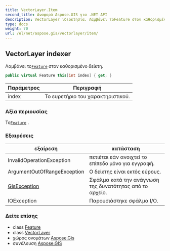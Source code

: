 ```yaml
---
title: VectorLayer.Item
second_title: Αναφορά Aspose.GIS για .NET API
description: VectorLayer ιδιοκτησία. Λαμβάνει τοFeature στον καθορισμένο δείκτη.
type: docs
weight: 70
url: /el/net/aspose.gis/vectorlayer/item/
---
```

## VectorLayer indexer

Λαμβάνει το[`Feature`](../../feature/) στον καθορισμένο δείκτη.

```csharp
public virtual Feature this[int index] { get; }
```

| Παράμετρος | Περιγραφή |
| --- | --- |
| index | Το ευρετήριο του χαρακτηριστικού. |

### Αξία περιουσίας

Το[`Feature`](../../feature/) .

### Εξαιρέσεις

| εξαίρεση | κατάσταση |
| --- | --- |
| InvalidOperationException | πετιέται εάν ανοιχτεί το επίπεδο μόνο για εγγραφή. |
| ArgumentOutOfRangeException | Ο δείκτης είναι εκτός εύρους. |
| [GisException](../../gisexception/) | Σφάλμα κατά την ανάγνωση της δυνατότητας από το αρχείο. |
| IOException | Παρουσιάστηκε σφάλμα I/O. |

### Δείτε επίσης

* class [Feature](../../feature/)
* class [VectorLayer](../)
* χώρος ονομάτων [Aspose.Gis](../../vectorlayer/)
* συνέλευση [Aspose.GIS](../../../)



